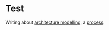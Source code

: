 # Test

Writing about [architecture modelling], a [process].

[architecture modelling]: ../architecture.ttl#architecture-modelling
[process]: http://www.semanticweb.org/ontologies/2010/0/OntologyTOGAFContentMetamodel.owl#Process